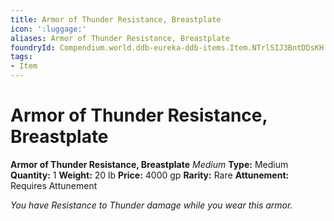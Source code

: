 ```yaml
---
title: Armor of Thunder Resistance, Breastplate
icon: ':luggage:'
aliases: Armor of Thunder Resistance, Breastplate
foundryId: Compendium.world.ddb-eureka-ddb-items.Item.NTrlSIJ3BntDDsKH
tags:
- Item
---
```


# Armor of Thunder Resistance, Breastplate

**Armor of Thunder Resistance, Breastplate**
_Medium_
**Type:** Medium
**Quantity:** 1
**Weight:** 20 lb
**Price:** 4000 gp
**Rarity:** Rare
**Attunement:** Requires Attunement

*You have Resistance to Thunder damage while you wear this armor.*